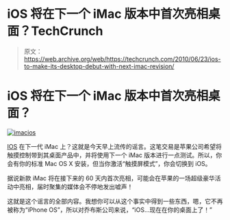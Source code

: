 # iOS 将在下一个 iMac 版本中首次亮相桌面？TechCrunch

> 原文：<https://web.archive.org/web/https://techcrunch.com/2010/06/23/ios-to-make-its-desktop-debut-with-next-imac-revision/>

# iOS 将在下一个 iMac 版本中首次亮相桌面？

[![](img/be4545142acce598dbb3b5544456bc92.png "imacios")](https://web.archive.org/web/20221210065350/http://www.crunchgear.com/2010/06/23/ios-to-make-its-desktop-debut-with-next-imac-revision/imacios/)

[IOS](https://web.archive.org/web/20221210065350/http://www.crunchgear.com/tag/ios/) 在下一代 iMac 上？这就是今天早上流传的谣言。这笔交易是苹果公司希望将触摸控制带到其桌面产品中，并将使用下一个 iMac 版本进行一点测试。所以，你会有你的标准 Mac OS X 安装，但当你激活“触摸屏模式”，你会切换到 iOS。

据说新款 iMac 将在接下来的 60 天内首次亮相，可能会在苹果的一场超级豪华活动中亮相，届时聚集的媒体会不停地发出嘘声！

这就是这个谣言的全部内容。我想你可以从这个事实中得到一些东西，嗯，它不再被称为“iPhone OS”，所以对乔布斯公司来说，“iOS…现在在你的桌面上了！”